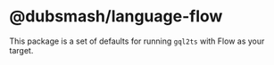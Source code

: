 # @dubsmash/language-flow

This package is a set of defaults for running `gql2ts` with Flow as your target.
